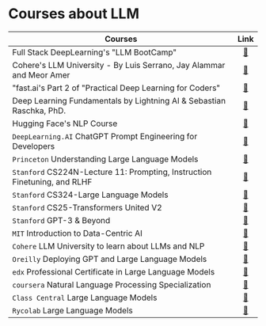 # Courses about LLM

| Courses| Link |
|------ | :---------: |
| Full Stack DeepLearning's "LLM BootCamp" | [🔗](https://fullstackdeeplearning.com/llm-bootcamp/)| 
| Cohere's LLM University - By Luis Serrano, Jay Alammar and Meor Amer | [🔗](https://www.youtube.com/playlist?list=PL3vkEKxWd-us5YvvuvYkjP_QGlgUq3tpA)| 
| "fast.ai's Part 2 of "Practical Deep Learning for Coders" | [🔗](https://course.fast.ai/Lessons/part2.html)| 
| Deep Learning Fundamentals by Lightning AI & Sebastian Raschka, PhD. | [🔗](https://lightning.ai/courses/deep-learning-fundamentals/)| 
| Hugging Face's NLP Course | [🔗](https://huggingface.co/learn/nlp-course/chapter0/1)| 
| `DeepLearning.AI` ChatGPT Prompt Engineering for Developers | [🔗](https://www.deeplearning.ai/short-courses/chatgpt-prompt-engineering-for-developers/)| 
| `Princeton` Understanding Large Language Models | [🔗](https://www.cs.princeton.edu/courses/archive/fall22/cos597G/)| 
| `Stanford` CS224N-Lecture 11: Prompting, Instruction Finetuning, and RLHF | [🔗](https://web.stanford.edu/class/cs224n/slides/cs224n-2023-lecture11-prompting-rlhf.pdf)|
| `Stanford` CS324-Large Language Models | [🔗](https://stanford-cs324.github.io/winter2022/)|
| `Stanford` CS25-Transformers United V2 | [🔗](https://web.stanford.edu/class/cs25/)|
| `Stanford` GPT-3 & Beyond | [🔗](https://www.youtube.com/watch?v=-lnHHWRCDGk)|
| `MIT` Introduction to Data-Centric AI | [🔗](https://dcai.csail.mit.edu/)|
| `Cohere` LLM University to learn about LLMs and NLP | [🔗](https://docs.cohere.com/docs/llmu)|
| `Oreilly` Deploying GPT and Large Language Models  | [🔗](https://www.oreilly.com/live-events/deploying-gpt-and-large-language-models/0636920087375/0636920087374/)|
| `edx` Professional Certificate in Large Language Models| [🔗](https://www.edx.org/professional-certificate/databricks-large-language-models)|
| `coursera` Natural Language Processing Specialization| [🔗](https://www.coursera.org/specializations/natural-language-processing)|
| `Class Central`  Large Language Models| [🔗](https://www.classcentral.com/subject/llm)|
| `Rycolab` Large Language Models| [🔗](https://rycolab.io/classes/llm-s23/)|
